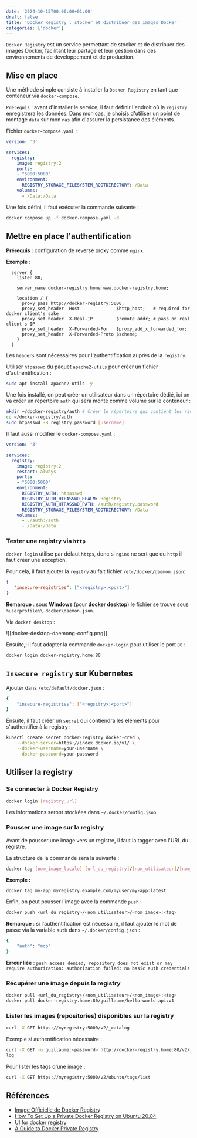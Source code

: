 ```yaml
---
date: '2024-10-15T00:00:00+01:00'
draft: false
title: 'Docker Registry : stocker et distribuer des images Docker'
categories: ['docker']
---
```


`Docker Registry` est un service permettant de stocker et de distribuer des images Docker, facilitant leur partage et leur gestion dans des environnements de développement et de production.

## Mise en place

Une méthode simple consiste à installer la `Docker Registry` en tant que conteneur via `docker-compose`. 

`Prérequis` : avant d'installer le service, il faut définir l'endroit où la `registry` enregistrera les données. Dans mon cas, je choisis d'utiliser un point de montage `data` sur mon `nas` afin d'assurer la persistance des éléments. 

Fichier `docker-compose.yaml` :

```yaml
version: '3'

services:
  registry:
    image: registry:2
    ports:
    - "5000:5000"
    environment:
      REGISTRY_STORAGE_FILESYSTEM_ROOTDIRECTORY: /Data
    volumes:
      - /Data:/Data
```

Une fois défini, il faut exécuter la commande suivante : 

```bash
docker compose up -f docker-compose.yaml -d
```

## Mettre en place l'authentification

**Prérequis :** configuration de reverse proxy comme `nginx`.

**Exemple** :

```nginx
  server {
    listen 80;

    server_name docker-registry.home www.docker-registry.home;

    location / {
      proxy_pass http://docker-registry:5000;
      proxy_set_header  Host              $http_host;   # required for docker client's sake
      proxy_set_header  X-Real-IP         $remote_addr; # pass on real client's IP
      proxy_set_header  X-Forwarded-For   $proxy_add_x_forwarded_for;
      proxy_set_header  X-Forwarded-Proto $scheme;
    }
  }
```

Les `headers` sont nécessaires pour l'authentification auprès de la `registry`.

Utiliser `htpasswd` du paquet `apache2-utils` pour créer un fichier d'authentification : 

```bash
sudo apt install apache2-utils -y
```

Une fois installé, on peut créer un utilisateur dans un répertoire dédié, ici on va créer un répertoire `auth` qui sera monté comme volume sur le conteneur :

```bash
mkdir ~/docker-registry/auth # Créer le répertoire qui contient les richiers d'auth
cd ~/docker-registry/auth
sudo htpasswd -B registry.password [username]
```

Il faut aussi modifier le `docker-compose.yaml` : 

```yaml
version: '3'

services:
  registry:
    image: registry:2
    restart: always
    ports:
    - "5000:5000"
    environment:
	  REGISTRY_AUTH: htpasswd
      REGISTRY_AUTH_HTPASSWD_REALM: Registry
      REGISTRY_AUTH_HTPASSWD_PATH: /auth/registry.password
      REGISTRY_STORAGE_FILESYSTEM_ROOTDIRECTORY: /Data
    volumes:
	  - ./auth:/auth
      - /Data:/Data
```

### Tester une registry via `http` 

`docker login` utilise par défaut `https`, donc si `nginx` ne sert que du `http` il faut créer une exception.

Pour cela, il faut ajouter la `regitry` au fait fichier `/etc/docker/daemon.json`:

```json
{
   "insecure-registries": ["<registry>:<port>"]
}
```

**Remarque** : sous **Windows** (pour **docker desktop**) le fichier se trouve sous `%userprofile%\.docker\daemon.json`.

Via `docker desktop` :

![[docker-desktop-daemong-config.png]]

Ensuite,; il faut adapter la commande `docker-login` pour utiliser le port `80` : 

```bash
docker login docker-registry.home:80
```

## `Insecure registry` sur Kubernetes

Ajouter dans `/etc/default/docker.json` :

```bash
{
    "insecure-registries": ["<regsitry>:<port>"]
}
```

Ensuite, il faut créer un `secret` qui contiendra les éléments pour s'authentifier à la registry : 

```bash
kubectl create secret docker-registry docker-cred \
    --docker-server=https://index.docker.io/v1/ \
    --docker-username=your-username \
    --docker-password=your-password
```

## Utiliser la registry

### Se connecter à Docker Registry

```bash
docker login [registry_url]
```

Les informations seront stockées dans `~/.docker/config.json`.

### Pousser une image sur la registry

Avant de pousser une image vers un registre, il faut la tagger avec l'URL du registre.

La structure de la commande sera la suivante :

```bash
docker tag [nom_image_locale] [url_du_registry]/[nom_utilisateur]/[nom_image]:[tag]
```

**Exemple :**

```bash
docker tag my-app myregistry.example.com/myuser/my-app:latest
```

Enfin, on peut pousser l'image avec la commande `push` :

```bash
docker push <url_du_registry>/<nom_utilisateur>/<nom_image>:<tag>
```

**Remarque** : si l'authentification est nécessaire, il faut ajouter le mot de passe via la variable `auth` dans `~/.docker/config.json` :

```bash
{
	"auth": "mdp"
}
```

**Erreur liée** : `push access denied, repository does not exist or may require authorization: authorization failed: no basic auth credentials`

### Récupérer une image depuis la registry

```bash
docker pull <url_du_registry>/<nom_utilisateur>/<nom_image>:<tag>
docker pull docker-registry.home:80/guillaume/hello-world-api:v1
```

### Lister les images (repositories) disponibles sur la registry

```bash
curl -X GET https://myregistry:5000/v2/_catalog
```

Exemple si authentification nécessaire :

```bash
curl -X GET -u guillaume:<password> http://docker-registry.home:80/v2/_cata
log
```

Pour lister les tags d'une image : 

```bash
curl -X GET https://myregistry:5000/v2/ubuntu/tags/list
```

## Références

- [Image Officielle de Docker Registry](https://hub.docker.com/_/registry)
- [How To Set Up a Private Docker Registry on Ubuntu 20.04](https://www.digitalocean.com/community/tutorials/how-to-set-up-a-private-docker-registry-on-ubuntu-20-04)
- [UI for docker registry](https://github.com/Joxit/docker-registry-ui)
- [A Guide to Docker Private Registry](https://www.baeldung.com/ops/docker-private-registry)